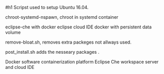 #h1 Scripst  used to setup Ubuntu 16.04.


chroot-systemd-nspawn,
chroot in systemd container

eclipse-che with docker
eclipse cloud IDE docker with persistent data volume

remove-bloat.sh, 
removes extra packeges not allways used. 

post_install.sh 
adds the nesseary packages .



Docker software containerization platform 
Eclipse Che workspace server and cloud IDE








  


